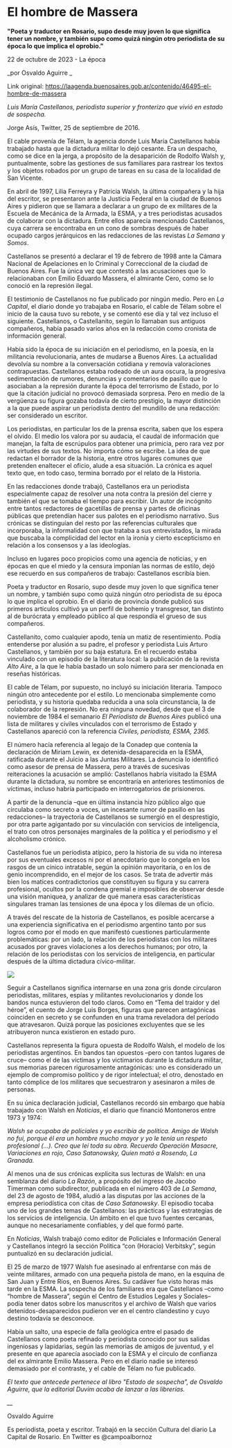 # El hombre de Massera

**"Poeta y traductor en Rosario, supo desde muy joven lo que significa tener un nombre, y también supo como quizá ningún otro periodista de su época lo que implica el oprobio."**

22 de octubre de 2023 - La época

_por Osvaldo Aguirre _

Link original: https://laagenda.buenosaires.gob.ar/contenido/46495-el-hombre-de-massera



*Luis María Castellanos, periodista superior y fronterizo que vivió en estado de sospecha.*




Jorge Asís, Twitter, 25 de septiembre de 2016.




El cable provenía de Télam, la agencia donde Luis María Castellanos había trabajado hasta que la dictadura militar lo dejó cesante. Era un despacho, como se dice en la jerga, a propósito de la desaparición de Rodolfo Walsh y, puntualmente, sobre las gestiones de sus familiares para rastrear los textos y los objetos robados por un grupo de tareas en su casa de la localidad de San Vicente.




En abril de 1997, Lilia Ferreyra y Patricia Walsh, la última compañera y la hija del escritor, se presentaron ante la Justicia Federal en la ciudad de Buenos Aires y pidieron que se llamara a declarar a un grupo de ex militares de la Escuela de Mecánica de la Armada, la ESMA, y a tres periodistas acusados de colaborar con la dictadura. Entre ellos aparecía mencionado Castellanos, cuya carrera se encontraba en un cono de sombras después de haber ocupado cargos jerárquicos en las redacciones de las revistas *La Semana* y *Somos*.




Castellanos se presentó a declarar el 19 de febrero de 1998 ante la Cámara Nacional de Apelaciones en lo Criminal y Correccional de la ciudad de Buenos Aires. Fue la única vez que contestó a las acusaciones que lo relacionaban con Emilio Eduardo Massera, el almirante Cero, como se lo conoció en la represión ilegal.




El testimonio de Castellanos no fue publicado por ningún medio. Pero en *La Capital*, el diario donde yo trabajaba en Rosario, el cable de Télam sobre el inicio de la causa tuvo su rebote, y se comentó ese día y tal vez incluso el siguiente. Castellanos, o Castellanito, según lo llamaban sus antiguos compañeros, había pasado varios años en la redacción como cronista de información general.




Había sido la época de su iniciación en el periodismo, en la poesía, en la militancia revolucionaria, antes de mudarse a Buenos Aires. La actualidad devolvía su nombre a la conversación cotidiana y removía valoraciones contrapuestas. Castellanos estaba rodeado de un aura oscura, la progresiva sedimentación de rumores, denuncias y comentarios de pasillo que lo asociaban a la represión durante la época del terrorismo de Estado, por lo que la citación judicial no provocó demasiada sorpresa. Pero en medio de la vergüenza su figura gozaba todavía de cierto prestigio, la mayor distinción a la que puede aspirar un periodista dentro del mundillo de una redacción: ser considerado un escritor.




Los periodistas, en particular los de la prensa escrita, saben que los espera el olvido. El medio los valora por su audacia, el caudal de información que manejan, la falta de escrúpulos para obtener una primicia, pero rara vez por las virtudes de sus textos. No importa cómo se escribe. La idea de que redactan el borrador de la historia, entre otros lugares comunes que pretenden enaltecer el oficio, alude a esa situación. La crónica es aquel texto que, en todo caso, termina borrado por el relato de la Historia.




En las redacciones donde trabajó, Castellanos era un periodista especialmente capaz de resolver una nota contra la presión del cierre y también el que se tomaba el tiempo para escribir. Un autor de incógnito entre tantos redactores de gacetillas de prensa y partes de oficinas públicas que pretendían hacer sus palotes en el periodismo narrativo. Sus crónicas se distinguían del resto por las referencias culturales que incorporaba, la informalidad con que trataba a sus entrevistados, la mirada que buscaba la complicidad del lector en la ironía y cierto escepticismo en relación a los consensos y a las ideologías.




Incluso en lugares poco propicios como una agencia de noticias, y en épocas en que el miedo y la censura imponían las normas de estilo, dejó ese recuerdo en sus compañeros de trabajo: Castellanos escribía bien.




Poeta y traductor en Rosario, supo desde muy joven lo que significa tener un nombre, y también supo como quizá ningún otro periodista de su época lo que implica el oprobio. En el diario de provincia donde publicó sus primeros artículos cultivó ya un perfil de bohemio y transgresor, tan distinto al de burócrata y empleado público al que respondía el grueso de sus compañeros.




Castellanito, como cualquier apodo, tenía un matiz de resentimiento. Podía entenderse por alusión a su padre, el profesor y periodista Luis Arturo Castellanos, y también por su baja estatura. En el recuerdo estaba vinculado con un episodio de la literatura local: la publicación de la revista *Alto Aire*, a la que le había bastado un solo número para ser mencionada en reseñas históricas.




El cable de Télam, por supuesto, no incluyó su iniciación literaria. Tampoco ningún otro antecedente por el estilo. Lo mencionaba simplemente como periodista, y su historia quedaba reducida a una sola circunstancia, la de colaborador de la represión. No era ninguna novedad, desde que el 3 de noviembre de 1984 el semanario *El Periodista de Buenos Aires* publicó una lista de militares y civiles vinculados con el terrorismo de Estado y Castellanos apareció con la referencia *Civiles, periodista, ESMA, 2365.*




El número hacía referencia al legajo de la Conadep que contenía la declaración de Miriam Lewin, ex detenida-desaparecida en la ESMA, ratificada durante el Juicio a las Juntas Militares. La denuncia lo identificó como asesor de prensa de Massera, pero a través de sucesivas reiteraciones la acusación se amplió: Castellanos habría visitado la ESMA durante la dictadura, su nombre se encontraría en anteriores testimonios de víctimas, incluso habría participado en interrogatorios de prisioneros.




A partir de la denuncia –que en última instancia hizo público algo que circulaba como secreto a voces, un incesante rumor de pasillo en las redacciones– la trayectoria de Castellanos se sumergió en el desprestigio, por otra parte agigantado por su vinculación con servicios de inteligencia, el trato con otros personajes marginales de la política y el periodismo y el alcoholismo crónico.




Castellanos fue un periodista atípico, pero la historia de su vida no interesa por sus eventuales excesos ni por el anecdotario que lo congela en los rasgos de un cínico intratable, según la opinión mayoritaria, o en los de genio incomprendido, en el mejor de los casos. Se trata de advertir más bien los matices contradictorios que constituyen su figura y su carrera profesional, ocultos por la condena gremial e imposibles de observar desde una visión maniquea, y analizar de qué manera esas características singulares traman las tensiones de una época y los dilemas de un oficio.




A través del rescate de la historia de Castellanos, es posible acercarse a una experiencia significativa en el periodismo argentino tanto por sus logros como por el modo en que manifestó cuestiones particularmente problemáticas: por un lado, la relación de los periodistas con los militares acusados por graves violaciones a los derechos humanos; por otro, la relación de los periodistas con los servicios de inteligencia, en particular después de la última dictadura cívico-militar.




![](https://cdn.feater.me/files/images/2842261/b881bab7-d528-4ae0-ba5d-e8e48624ba5d.jpg)




Seguir a Castellanos significa internarse en una zona gris donde circularon periodistas, militares, espías y militantes revolucionarios y donde los bandos nunca estuvieron del todo claros. Como en “Tema del traidor y del héroe”, el cuento de Jorge Luis Borges, figuras que parecen antagónicas coinciden en secreto y se confunden en una trama reveladora del período que atravesaron. Quizá porque las posiciones excluyentes que se les atribuyeron nunca existieron en estado puro.




Castellanos representa la figura opuesta de Rodolfo Walsh, el modelo de los periodistas argentinos. En bandos tan opuestos –pero con tantos lugares de cruce– como el de las víctimas y los victimarios durante la dictadura militar, sus memorias parecen rigurosamente antagónicas: uno es considerado un ejemplo de compromiso político y de rigor intelectual; el otro, denostado en tanto cómplice de los militares que secuestraron y asesinaron a miles de personas.




En su única declaración judicial, Castellanos recordó sin embargo que había trabajado con Walsh en *Noticias*, el diario que financió Montoneros entre 1973 y 1974:




*Walsh se ocupaba de policiales y yo escribía de política. Amigo de Walsh no fui, porque él era un hombre mucho mayor y yo le tenía un respeto profesional (…). Creo que leí toda su obra. Recuerdo Operación Masacre, Variaciones en rojo, Caso Satanowsky, Quien mató a Rosendo, La Granada.*




Al menos una de sus crónicas explicita sus lecturas de Walsh: en una semblanza del diario *La Razón*, a propósito del ingreso de Jacobo Timerman como subdirector, publicada en el número 403 de *La Semana*, del 23 de agosto de 1984, aludió a las disputas por las acciones de la empresa periodística con citas de *Caso Satanowsky*. El episodio tocaba uno de los grandes temas de Castellanos: las prácticas y las estrategias de los servicios de inteligencia. Un ámbito en el que tuvo fuentes cercanas, aunque no necesariamente confiables, y del que formó parte.




En *Noticias*, Walsh trabajó como editor de Policiales e Información General y Castellanos integró la sección Política “con (Horacio) Verbitsky”, según puntualizó en su declaración judicial.




El 25 de marzo de 1977 Walsh fue asesinado al enfrentarse con más de veinte militares, armado con una pequeña pistola de mano, en la esquina de San Juan y Entre Ríos, en Buenos Aires. Su cadáver fue visto horas más tarde en la ESMA. La sospecha de los familiares era que Castellanos –como “hombre de Massera”, según el Centro de Estudios Legales y Sociales– podía tener datos sobre los manuscritos y el archivo de Walsh que varios detenidos-desaparecidos pudieron ver en el centro clandestino y cuyo destino todavía se desconoce.




Había un salto, una especie de falla geológica entre el pasado de Castellanos como poeta refinado y periodista conocido por sus salidas ingeniosas y lapidarias, según las memorias de amigos de juventud, y el presente en que aparecía asociado con la ESMA y el círculo de confianza del ex almirante Emilio Massera. Pero en el diario nadie se interesó demasiado por el contraste, y el cable de Télam no fue publicado.




*El texto que antecede pertenece al libro "Estado de sospecha", de Osvaldo Aguirre, que la editorial Duvim acaba de lanzar a las librerías.*




*\_\_*




Osvaldo Aguirre




Es periodista, poeta y escritor. Trabajó en la sección Cultura del diario La Capital de Rosario. En Twitter es @campoalbornoz



